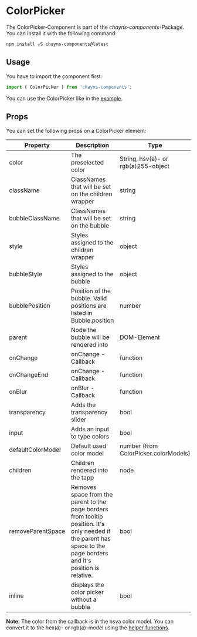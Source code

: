 # ColorPicker #

The ColorPicker-Component is part of the *chayns-components*-Package. You can install it with the following command:

    npm install -S chayns-components@latest

## Usage ##

You have to import the component first:

```jsx harmony
import { ColorPicker } from 'chayns-components';
```

You can use the ColorPicker like in the [example](https://github.com/TobitSoftware/chayns-components/blob/master/examples/react-chayns-color_picker/Example.jsx).


## Props ##
You can set the following props on a ColorPicker element:

| Property      | Description                                                                             | Type       |
|---------------|-----------------------------------------------------------------------------------------|------------|
| color         | The preselected color                                                                   | String, hsv(a)- or rgb(a)255-object |
| className     | ClassNames that will be set on the children wrapper                                     | string     |
| bubbleClassName| ClassNames that will be set on the bubble                                              | string     |
| style         | Styles assigned to the children wrapper                                                 | object     |
| bubbleStyle   | Styles assigned to the bubble                                                           | object     |
| bubblePosition | Position of the bubble. Valid positions are listed in Bubble.position                  | number     |
| parent        | Node the bubble will be rendered into                                                   | DOM-Element|
| onChange      | onChange - Callback                                                                     | function   |
| onChangeEnd   | onChange - Callback                                                                     | function   |
| onBlur        | onBlur - Callback                                                                       | function   |
| transparency  | Adds the transparency slider                                                            | bool       |
| input         | Adds an input to type colors                                                            | bool       |
| defaultColorModel | Default used color model                                                            | number (from ColorPicker.colorModels) |
| children      | Children rendered into the tapp                                                         | node       |
| removeParentSpace| Removes space from the parent to the page borders from tooltip position. It's only needed if the parent has space to the page borders and it's position is relative. | bool |
| inline        | displays the color picker without a bubble | bool 

**Note:** The color from the callback is in the hsva color model. You can convert it to the hex(a)- or rgb(a)-model using the [helper functions](https://github.com/TobitSoftware/chayns-components/blob/master/src/utils/color/README.md).
